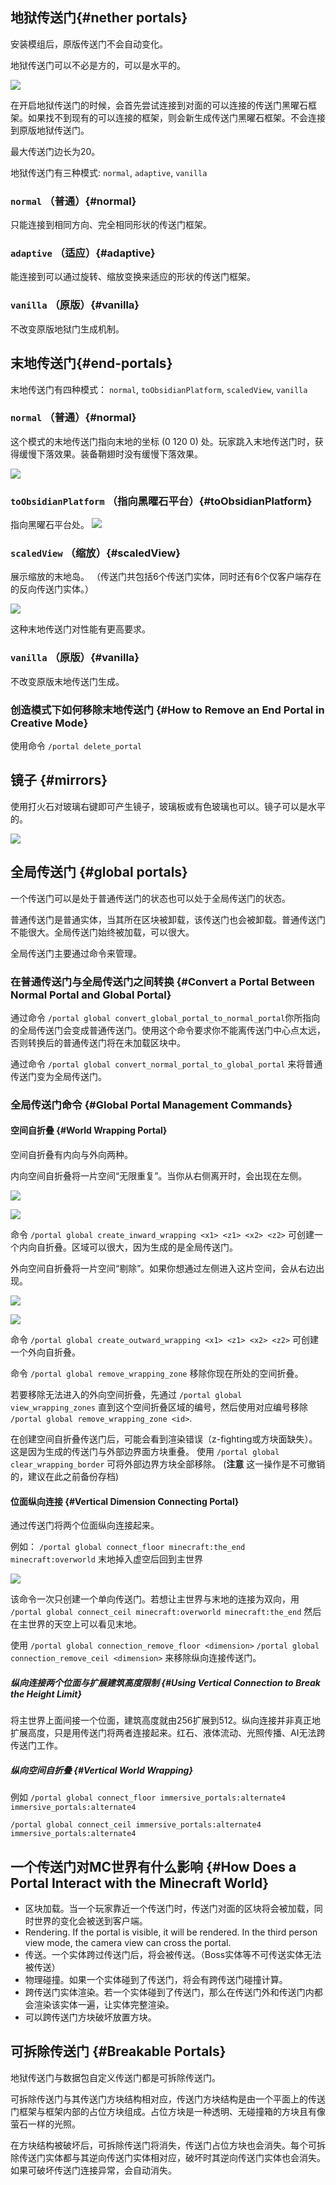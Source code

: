 
## 地狱传送门{#nether portals}
安装模组后，原版传送门不会自动变化。

地狱传送门可以不必是方的，可以是水平的。

![](https://qouteall.fun/imm_ptl_wiki_copy/assets/2020-12-13-16-49-25.png)

在开启地狱传送门的时候，会首先尝试连接到对面的可以连接的传送门黑曜石框架。如果找不到现有的可以连接的框架，则会新生成传送门黑曜石框架。不会连接到原版地狱传送门。

最大传送门边长为20。

地狱传送门有三种模式: `normal`, `adaptive`, `vanilla`

### `normal` （普通）{#normal}
只能连接到相同方向、完全相同形状的传送门框架。

### `adaptive` （适应）{#adaptive}
能连接到可以通过旋转、缩放变换来适应的形状的传送门框架。

### `vanilla` （原版）{#vanilla}
不改变原版地狱门生成机制。

## 末地传送门{#end-portals}

末地传送门有四种模式： `normal`, `toObsidianPlatform`, `scaledView`, `vanilla`

### `normal` （普通）{#normal}

这个模式的末地传送门指向末地的坐标 (0 120 0) 处。玩家跳入末地传送门时，获得缓慢下落效果。装备鞘翅时没有缓慢下落效果。

![](https://qouteall.fun/imm_ptl_wiki_copy/assets/2020-05-26-21-55-16.png)

### `toObsidianPlatform` （指向黑曜石平台）{#toObsidianPlatform}

指向黑曜石平台处。
![](https://qouteall.fun/imm_ptl_wiki_copy/assets/2020-12-13-17-45-49.png)

### `scaledView` （缩放）{#scaledView}

展示缩放的末地岛。
（传送门共包括6个传送门实体，同时还有6个仅客户端存在的反向传送门实体。）

![](https://qouteall.fun/imm_ptl_wiki_copy/assets/2020-09-15-21-13-34.png)

这种末地传送门对性能有更高要求。

### `vanilla` （原版）{#vanilla}
不改变原版末地传送门生成。

### 创造模式下如何移除末地传送门 {#How to Remove an End Portal in Creative Mode}
使用命令 `/portal delete_portal`

## 镜子 {#mirrors}
使用打火石对玻璃右键即可产生镜子，玻璃板或有色玻璃也可以。镜子可以是水平的。

![](https://qouteall.fun/imm_ptl_wiki_copy/assets/2020-05-26-21-58-45.png)

## 全局传送门 {#global portals}

一个传送门可以是处于普通传送门的状态也可以处于全局传送门的状态。

普通传送门是普通实体，当其所在区块被卸载，该传送门也会被卸载。普通传送门不能很大。全局传送门始终被加载，可以很大。

全局传送门主要通过命令来管理。

### 在普通传送门与全局传送门之间转换 {#Convert a Portal Between Normal Portal and Global Portal}

通过命令 `/portal global convert_global_portal_to_normal_portal`你所指向的全局传送门会变成普通传送门。使用这个命令要求你不能离传送门中心点太远，否则转换后的普通传送门将在未加载区块中。

通过命令 `/portal global convert_normal_portal_to_global_portal` 来将普通传送门变为全局传送门。

### 全局传送门命令 {#Global Portal Management Commands}

#### 空间自折叠 {#World Wrapping Portal}

空间自折叠有内向与外向两种。

内向空间自折叠将一片空间“无限重复”。当你从右侧离开时，会出现在左侧。

![](https://qouteall.fun/imm_ptl_wiki_copy/assets/2020-05-26-22-04-06.png)

![](https://qouteall.fun/imm_ptl_wiki_copy/assets/2020-05-26-22-03-59.png)

命令 `/portal global create_inward_wrapping <x1> <z1> <x2> <z2>` 可创建一个内向自折叠。区域可以很大，因为生成的是全局传送门。

外向空间自折叠将一片空间“剔除”。如果你想通过左侧进入这片空间，会从右边出现。

![](https://qouteall.fun/imm_ptl_wiki_copy/assets/2020-05-26-22-04-50.png)

![](https://qouteall.fun/imm_ptl_wiki_copy/assets/2020-05-26-22-05-05.png)

命令 `/portal global create_outward_wrapping <x1> <z1> <x2> <z2>` 可创建一个外向自折叠。

命令 `/portal global remove_wrapping_zone` 移除你现在所处的空间折叠。

若要移除无法进入的外向空间折叠，先通过 `/portal global view_wrapping_zones` 直到这个空间折叠区域的编号，然后使用对应编号移除 `/portal global remove_wrapping_zone <id>`.

在创建空间自折叠传送门后，可能会看到渲染错误（z-fighting或方块面缺失）。这是因为生成的传送门与外部边界面方块重叠。
使用 `/portal global clear_wrapping_border` 可将外部边界方块全部移除。
(**注意** 这一操作是不可撤销的，建议在此之前备份存档)

#### 位面纵向连接 {#Vertical Dimension Connecting Portal}
通过传送门将两个位面纵向连接起来。

例如：
`/portal global connect_floor minecraft:the_end minecraft:overworld`
末地掉入虚空后回到主世界

![](https://qouteall.fun/imm_ptl_wiki_copy/assets/2020-10-18-22-15-38.png)

该命令一次只创建一个单向传送门。若想让主世界与末地的连接为双向，用
`/portal global connect_ceil minecraft:overworld minecraft:the_end`
然后在主世界的天空上可以看见末地。

使用 `/portal global connection_remove_floor <dimension>` `/portal global connection_remove_ceil <dimension>` 来移除纵向连接传送门。

##### 纵向连接两个位面与扩展建筑高度限制 {#Using Vertical Connection to Break the Height Limit}
将主世界上面间接一个位面，建筑高度就由256扩展到512。纵向连接并非真正地扩展高度，只是用传送门将两者连接起来。红石、液体流动、光照传播、AI无法跨传送门工作。

##### 纵向空间自折叠 {#Vertical World Wrapping}
例如
`/portal global connect_floor immersive_portals:alternate4 immersive_portals:alternate4`

`/portal global connect_ceil immersive_portals:alternate4 immersive_portals:alternate4`

## 一个传送门对MC世界有什么影响 {#How Does a Portal Interact with the Minecraft World}

* 区块加载。当一个玩家靠近一个传送门时，传送门对面的区块将会被加载，同时世界的变化会被送到客户端。
* Rendering. If the portal is visible, it will be rendered. In the third person view mode, the camera view can cross the portal.
* 传送。一个实体跨过传送门后，将会被传送。（Boss实体等不可传送实体无法被传送）
* 物理碰撞。如果一个实体碰到了传送门，将会有跨传送门碰撞计算。
* 跨传送门实体渲染。若一个实体碰到了传送门，那么在传送门外和传送门内都会渲染该实体一遍，让实体完整渲染。
* 可以跨传送门方块破坏放置方块。

## 可拆除传送门 {#Breakable Portals}
地狱传送门与数据包自定义传送门都是可拆除传送门。

可拆除传送门与其传送门方块结构相对应，传送门方块结构是由一个平面上的传送门框架与框架内部的占位方块组成。占位方块是一种透明、无碰撞箱的方块且有像萤石一样的光照。

在方块结构被破坏后，可拆除传送门将消失，传送门占位方块也会消失。每个可拆除传送门实体都与其逆向传送门实体相对应，破坏时其逆向传送门实体也会消失。如果可破坏传送门连接异常，会自动消失。